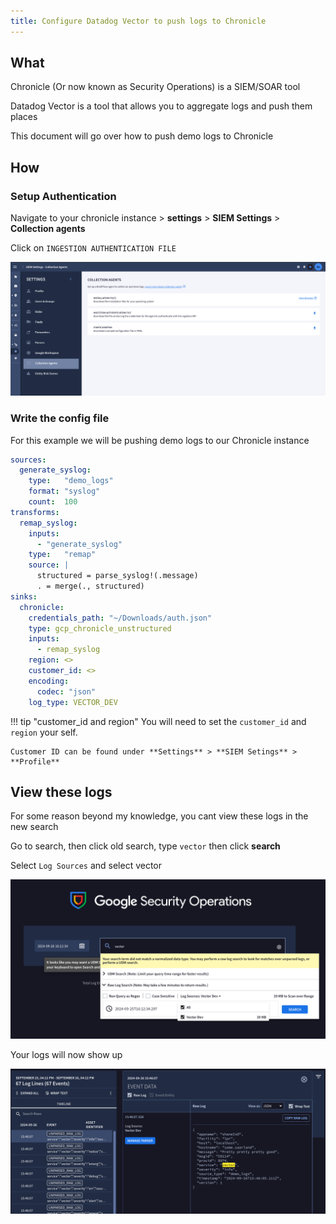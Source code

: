 ```yaml
---
title: Configure Datadog Vector to push logs to Chronicle
---
```


## What

Chronicle (Or now known as Security Operations) is a SIEM/SOAR tool

Datadog Vector is a tool that allows you to aggregate logs and push them places

This document will go over how to push demo logs to Chronicle

## How

### Setup Authentication

Navigate to your chronicle instance > **settings** > **SIEM Settings** > **Collection agents**

Click on `INGESTION AUTHENTICATION FILE`

![Chronicle ingestion auth](../../assets/chronicle-ingestion-auth.png)

### Write the config file

For this example we will be pushing demo logs to our Chronicle instance

```yaml
sources:
  generate_syslog:
    type:   "demo_logs"
    format: "syslog"
    count:  100
transforms:
  remap_syslog:
    inputs:
      - "generate_syslog"
    type:   "remap"
    source: |
      structured = parse_syslog!(.message)
      . = merge(., structured)
sinks:
  chronicle:
    credentials_path: "~/Downloads/auth.json"
    type: gcp_chronicle_unstructured
    inputs:
      - remap_syslog
    region: <>
    customer_id: <>
    encoding:
      codec: "json"
    log_type: VECTOR_DEV
```

!!! tip "customer_id and region"
    You will need to set the `customer_id` and `region` your self.

    Customer ID can be found under **Settings** > **SIEM Setings** > **Profile**

## View these logs

For some reason beyond my knowledge, you cant view these logs in the new search

Go to search, then click old search, type `vector` then click **search**

Select `Log Sources` and select vector

![img.png](../../assets/chronicle-select-vector.png)

Your logs will now show up

![img.png](../../assets/chronicle-vector-logs-show-up.png)
